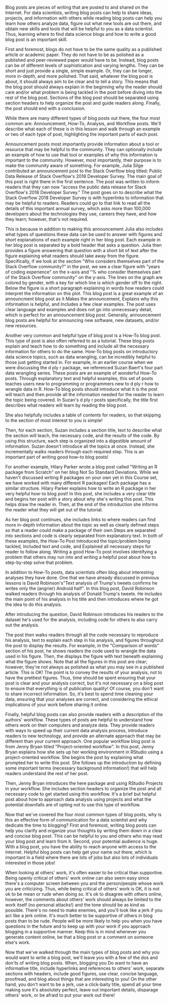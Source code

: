 Blog posts are pieces of writing that are posted to and shared on the Internet. For data scientists, writing blog posts can help to share ideas, projects, and information with others while reading blog posts can help you learn how others analyze data, figure out what new tools are out there, and obtain new skills and tools that will be helpful to you as a data scientist. Thus, learning where to find data science blogs and how to write a good blog post is an important skill.

First and foremost, blogs do not have to be the same quality as a published article or academic paper. They do not have to be as polished as a published and peer-reviewed paper would have to be. Instead, blog posts can be of different levels of sophistication and varying lengths. They can be short and just provide a single, simple example. Or, they can be longer, more in-depth, and more polished. That said, whatever the blog post is about, it should always aim to be clear and to tell a story. This means that the blog post should always explain in the beginning why the reader should care and/or what problem is being tackled in the post before diving into the rest of the blog post. Sections of the blog post should be separated using section headers to help organize the post and guide readers along. Finally, the post should end with a conclusion.

While there are many different types of blog posts out there, the four most common are: Announcement, How-To, Analysis, and Workflow posts. We'll describe what each of these is in this lesson and walk through an example or two of each type of post, highlighting the important parts of each post. 

Announcement posts most importantly provide information about a tool or resource that may be helpful to the community. They can optionally include an example of how to use that tool or examples of why this information is important to the community. However, most importantly, their purpose is to make the community aware of something. For example, Julia Silge contributed an announcement post to the Stack Overflow blog titled: Public Data Release of Stack Overflow's 2018 Developer Survey. The main goal of this post is right there in the first sentence. The post was written to inform readers that they can now "access the public data release for Stack Overflow's 2018 Developer Survey." The post goes on to describe what the Stack Overflow 2018 Developer Survey is with hyperlinks to information that may be helpful to readers. Readers could go to that link to read all the details of this important annual survey, which asks more than 100,000 developers about the technologies they use, careers they have, and how they learn; however, that's not required.

This is because in addition to making this announcement Julia also includes what types of questions these data can be used to answer with figures and short explanations of each example right in her blog post. Each example in her blog post is separated by a bold header that asks a question. Julia then provides a figure answering that question with a short bit of text after the figure explaining what readers should take away from the figure. Specifically, if we look at the section "Who considers themselves part of the Stack Overflow community?" in the post, we see a clear figure with "years of coding experience" on the x-axis and "% who consider themselves part of the Stack Overflow community" on the y-axis. The lines on the graph are colored by gender, with a key for which line is which gender off to the right. Below the figure is a short paragraph explaining in words how readers could interpret the information on this plot. This blog post is a great example of an announcment blog post as it Makes the announcement, Explains why this information is helpful, and Includes a few clear examples. The post uses clear language and examples and does not go into unnecessary detail, which is perfect for an announcement blog post. Generally, announcement blog posts are helpful for announcing new software, new datasets, and/or new resources.

Another very common and helpful type of blog post is a How-To blog post. This type of post is also often referred to as a tutorial. These blog posts explain and teach how to do something and include all the necessary information for others to do the same. How-To blog posts on introductory data science topics, such as data wrangling, can be incredibly helpful to those just getting started in. For example, in an earlier course when we were discussing the d ply r package, we referenced Suzan Baert's four part data wrangling series. These posts are an example of wonderful How-To posts. Through explanatory text and helpful examples, this set of posts teaches users new to programming or programmers new to d ply r how to wrangle data in R. How-To blog posts should introduce what it is the post will teach and then provide all the information needed for the reader to learn the topic being covered. In Suzan's d ply r posts specifically, the title first describes what readers will learn by reading the blog post.

She also helpfully includes a table of contents for readers, so that skipping to the section of most interest to you is simple!

Then, for each section, Suzan includes a section title, text to describe what the section will teach, the necessary code, and the results of the code. By using this structure, each step is organized into a digestible amount of information. Suzan doesn't introduce all the topics at once. Instead, she incrementally walks readers through each required step. This is an important part of writing good how-to blog posts!

For another example, Hilary Parker wrote a blog post called "Writing an R package from Scratch" on her blog Not So Standard Deviations. While we haven't discussed writing R packages on your own yet in this Course set, we have worked with many different R packages! Each package has a similar structure. Hilary Parker explains how to write an R package in her very helpful how-to blog post! In this post, she includes a very clear title and begins her post with a story about why she's writing this post. This helps draw the reader in. Then, at the end of the introduction she informs the reader what they will get out of the tutorial.

As her blog post continues, she includes links to where readers can find more in-depth information about the topic as well as clearly defined steps so that a reader could make a package of their own.Steps are separated into sections and code is clearly separated from explanatory text. In both of these examples, the How-To Post Introduced the topic/problem being tackled, Included text and code, and Explained all necessary steps for reader to follow along. Writing a good How-To post involves identifying a problem that others may run into and writing a helpful post about how to step-by-step solve that problem.

In addition to How-To posts, data scientists often blog about interesting analyses they have done. One that we have already discussed in previous lessons is David Robinson's"Text analysis of Trump's tweets confirms he writes only the (angrier) Android half". In this blog post, David Robinson walked readers through his analysis of Donald Trump's tweets.  He includes the main point of his analysis in his title and then introduces where he got the idea to do this analysis. 

After introducing the question, David Robinson introduces his readers to the dataset he's used for the analysis, including code for others to also carry out the analysis. 

The post then walks readers through all the code necessary to reproduce his analysis, text to explain each step in his analysis, and figures throughout the post to display the results. For example, in the "Comparison of words" section of his post, he shows readers the code used to wrangle the data used in his figure. Then, the displays the figure with text beneath explaining what the figure shows. Note that all the figures in this post are clear; however, they're not always as polished as what you may see in a published article. This is OK! The point is to convey the results of your analysis, not to have the prettiest figures. Thus, time should be spent ensuring that your post is clear and your analysis correct, but it's not necessary on a blog post to ensure that everything is of publication quality! Of course, you don't want to share incorrect information. So, it's best to spend time cleaning your data, ensuring that your analyses are correct, and considering the ethical implications of your work before sharing it online.

Finally, helpful blog posts can also provide readers with a description of the authors' workflow. These types of posts are helpful to understand how others work on their computers and analyze data. They provide readers with ways to speed up their current data analysis process, introduce readers to new technology, and provide an alternate approach that may be different than your current approach. One popular workflow blog post is from Jenny Bryan titled "Project-oriented workflow". In this post, Jenny Bryan explains how she sets up her working environment in RStudio using a project-oriented workflow. She begins the post by explaining what prompted her to write this post. She follows up the introduction by defining some important terms (necessary background information!) that will help readers understand the rest of her post.

Then, Jenny Bryan introduces the here package and using RStudio Projects in your workflow. She includes section headers to organize the post and all necessary code to get started using this workflow. It's a brief but helpful post about how to approach data analysis using projects and what the potential downfalls are of opting not to use this type of workflow. 

Now that we've covered the four most common types of blog posts, why is this an effective form of communication for a data scientist and why dedicate the time to blogging? First and foremost, writing blog posts can help you clarify and organize your thoughts by writing them down in a clear and concise blog post. This can be helpful to you and others who may read your blog post and learn from it. Second, your potential audience is huge. With a blog post, you have the ability to reach anyone with access to the Internet. Helpful blog posts can help get your name out there, which is important in a field where there are lots of jobs but also lots of individuals interested in those jobs!

When looking at others' work, it's often easier to be critical than supportive. Being openly critical of others' work online can also seem easy since there's a computer screen between you and the person/people whose work you are criticizing. Thus, while being critical of others' work is OK, it is not ok to be mean or rude when doing so. It's ok to disagree with others online, however, the comments about others' work should always be limited to the work itself (no personal attacks!) and the tone should be as kind as possible. There's no need to make enemies, and you'll look like a jerk if you act like a jerk online. It's much better to be supportive of others in blog posts than to be rude. People will be more likely to help you when you have questions in the future and to keep up with your work if you approach blogging in a supportive manner. Keep this is in mind whenever you generate content online, be that a blog post or a comment on someone else's work.

Now that we've walked through the main types of blog posts and why you would want to write a blog post, we'll leave you with a few of the dos and don'ts of writing blog posts. When, blogging you Do want to have an informative title, include hyperlinks and references to others' work, separate sections with headers, include good figures, use clear, concise language, proofread, and blog about things that are interesting to you! On the other hand, you don't want to be a jerk, use a click-baity title, spend all your time making sure it's absolutely perfect, leave out important details, disparage others' work, or be afraid to put your work out there!